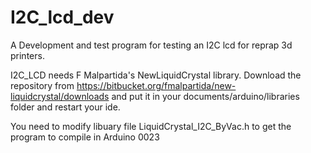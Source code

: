 # I2C_lcd_dev
A Development and test program for testing an I2C lcd for reprap 3d printers.

I2C_LCD needs F Malpartida's NewLiquidCrystal library. Download the repository from https://bitbucket.org/fmalpartida/new-liquidcrystal/downloads and put it in your documents/arduino/libraries folder and restart your ide.

You need to modify libuary file LiquidCrystal_I2C_ByVac.h to get the program to compile in Arduino 0023
